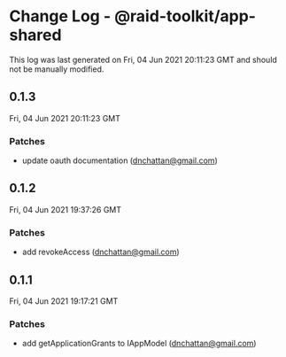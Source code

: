 # Change Log - @raid-toolkit/app-shared

This log was last generated on Fri, 04 Jun 2021 20:11:23 GMT and should not be manually modified.

<!-- Start content -->

## 0.1.3

Fri, 04 Jun 2021 20:11:23 GMT

### Patches

- update oauth documentation (dnchattan@gmail.com)

## 0.1.2

Fri, 04 Jun 2021 19:37:26 GMT

### Patches

- add revokeAccess (dnchattan@gmail.com)

## 0.1.1

Fri, 04 Jun 2021 19:17:21 GMT

### Patches

- add getApplicationGrants to IAppModel (dnchattan@gmail.com)
